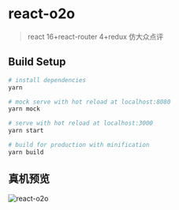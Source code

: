# react-o2o

> react 16+react-router 4+redux 仿大众点评

## Build Setup

``` bash
# install dependencies
yarn

# mock serve with hot reload at localhost:8080
yarn mock

# serve with hot reload at localhost:3000
yarn start

# build for production with minification
yarn build

```

## 真机预览

![react-o2o](https://github.com/wkl007/react-o2o/blob/master/docs/preview.png)